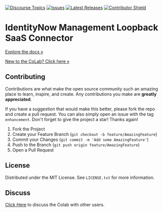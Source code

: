 [![Discourse Topics][discourse-shield]][discourse-url]
[![Issues][issues-shield]][issues-url]
[![Latest Releases][release-shield]][release-url]
[![Contributor Shield][contributor-shield]][contributors-url]

[discourse-shield]:https://img.shields.io/discourse/topics?label=Discuss%20This%20Tool&server=https%3A%2F%2Fdeveloper.sailpoint.com%2Fdiscuss
[discourse-url]:https://developer.sailpoint.com/discuss/t/identitynow-management-saas-connector/18175
[issues-shield]:https://img.shields.io/github/issues/sailpoint-oss/colab-identitynow-management?label=Issues
[issues-url]:https://github.com/sailpoint-oss/colab-identitynow-management/issues
[release-shield]: https://img.shields.io/github/v/release/sailpoint-oss/colab-identitynow-management?label=Current%20Release
[release-url]:https://github.com/sailpoint-oss/colab-identitynow-management/releases
[contributor-shield]:https://img.shields.io/github/contributors/sailpoint-oss/colab-identitynow-management?label=Contributors
[contributors-url]:https://github.com/sailpoint-oss/colab-identitynow-management/graphs/contributors

# IdentityNow Management Loopback SaaS Connector
[Explore the docs »](https://developer.sailpoint.com/discuss/t/identitynow-management-saas-connector/18175)

[New to the CoLab? Click here »](https://developer.sailpoint.com/discuss/t/about-the-sailpoint-developer-community-colab/11230)

<!-- CONTRIBUTING -->
## Contributing

Contributions are what make the open source community such an amazing place to learn, inspire, and create. Any contributions you make are **greatly appreciated**.

If you have a suggestion that would make this better, please fork the repo and create a pull request. You can also simply open an issue with the tag `enhancement`.
Don't forget to give the project a star! Thanks again!

1. Fork the Project
2. Create your Feature Branch (`git checkout -b feature/AmazingFeature`)
3. Commit your Changes (`git commit -m 'Add some AmazingFeature'`)
4. Push to the Branch (`git push origin feature/AmazingFeature`)
5. Open a Pull Request

<!-- LICENSE -->
## License

Distributed under the MIT License. See `LICENSE.txt` for more information.

<!-- CONTACT -->
## Discuss
[Click Here](https://developer.sailpoint.com/discuss/new-topic?title=Your%20CoLab%20question%20title&body=Your%20CoLab%20question%20body%20here&category_id=2&tags=colab) to discuss the Colab with other users.
